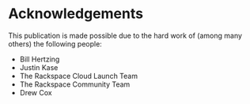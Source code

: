 # Acknowledgements

This publication is made possible due to the hard work of (among many others) the following people:

* Bill Hertzing
* Justin Kase
* The Rackspace Cloud Launch Team
* The Rackspace Community Team
* Drew Cox
